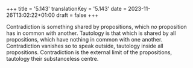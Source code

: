 +++
title = '5.143'
translationKey = '5.143'
date = 2023-11-26T13:02:22+01:00
draft = false
+++

Contradiction is something shared by propositions, which <em>no</em> proposition has in common with another. Tautology is that which is shared by all propositions, which have nothing in common with one another.
Contradiction vanishes so to speak outside, tautology inside all propositions.
Contradiction is the external limit of the propositions, tautology their substanceless centre.
